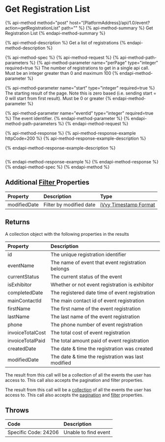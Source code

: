 # Get Registration List

{% api-method method="post" host="\[PlatformAddress\]/api/1.0/event?action=getRegistrationList" path="" %}
{% api-method-summary %}
Get Registration List
{% endapi-method-summary %}

{% api-method-description %}
Get a list of registrations
{% endapi-method-description %}

{% api-method-spec %}
{% api-method-request %}
{% api-method-path-parameters %}
{% api-method-parameter name="perPage" type="integer" required=true %}
The number of registrations to get in a single api call. Must be an integer greater than 0 and maximum 100
{% endapi-method-parameter %}

{% api-method-parameter name="start" type="integer" required=true %}
The starting result of the page. Note this is zero based \(i.e. sending start = 0 will start from first result\). Must be 0 or greater
{% endapi-method-parameter %}

{% api-method-parameter name="eventId" type="integer" required=true %}
The event identifier.
{% endapi-method-parameter %}
{% endapi-method-path-parameters %}
{% endapi-method-request %}

{% api-method-response %}
{% api-method-response-example httpCode=200 %}
{% api-method-response-example-description %}

{% endapi-method-response-example-description %}

```text

```
{% endapi-method-response-example %}
{% endapi-method-response %}
{% endapi-method-spec %}
{% endapi-method %}

## Additional [Filter ](../getting-started/interpreting-the-response/filtering.md)Properties

| Property | Description | Type |
| :--- | :--- | :--- |
| modifiedDate | Filter by modified date | [iVvy Timestamp Format](../development-reference/timestamp-format.md) |

## Returns

A collection object with the following properties in the results

| Property | Description |
| :--- | :--- |
| id | The unique registration identifier |
| eventName | The name of event that event registration belongs |
| currentStatus | The current status of the event |
| isExhibitor | Whether or not event registration is exhibitor |
| completedDate | The registered date time of event registration |
| mainContactId | The main contact id of event registration |
| firstName | The first name of the event registration |
| lastName | The last name of the event registration |
| phone | The phone number of event registration |
| invoiceTotalCost | The total cost of event registration |
| invoiceTotalPaid | The total amount paid of event registration |
| createdDate | The date & time the registration was created |
| modifiedDate | The date & time the registration was last modified |

The result from this call will be a collection of all the events the user has access to. This call also accepts the pagination and filter properties.

The result from this call will be a [collection](./#collections) of all the events the user has access to. This call also accepts the [pagination](./#pagination) and [filter](./#filtering) properties.

## Throws

| Code | Description |
| :--- | :--- |
| Specific Code: 24206 | Unable to find event |

